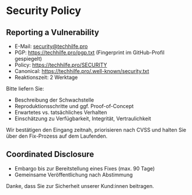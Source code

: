 # Security Policy

## Reporting a Vulnerability
- E-Mail: security@techhilfe.pro
- PGP: https://techhilfe.pro/pgp.txt (Fingerprint im GitHub-Profil gespiegelt)
- Policy: https://techhilfe.pro/SECURITY
- Canonical: https://techhilfe.pro/.well-known/security.txt
- Reaktionszeit: 2 Werktage

Bitte liefern Sie:
- Beschreibung der Schwachstelle
- Reproduktionsschritte und ggf. Proof-of-Concept
- Erwartetes vs. tatsächliches Verhalten
- Einschätzung zu Verfügbarkeit, Integrität, Vertraulichkeit

Wir bestätigen den Eingang zeitnah, priorisieren nach CVSS und halten Sie über den Fix-Prozess auf dem Laufenden.

## Coordinated Disclosure
- Embargo bis zur Bereitstellung eines Fixes (max. 90 Tage)
- Gemeinsame Veröffentlichung nach Abstimmung

Danke, dass Sie zur Sicherheit unserer Kund:innen beitragen.
